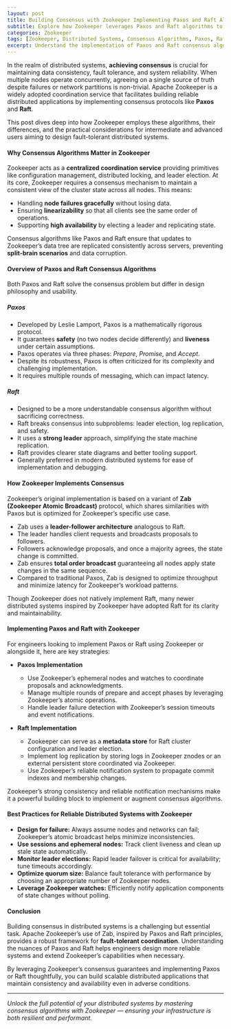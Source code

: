 ```yaml
---
layout: post  
title: Building Consensus with Zookeeper Implementing Paxos and Raft Algorithms for Reliable Distributed Systems  
subtitle: Explore how Zookeeper leverages Paxos and Raft algorithms to achieve fault-tolerant consensus in distributed environments  
categories: Zookeeper  
tags: [Zookeeper, Distributed Systems, Consensus Algorithms, Paxos, Raft, Fault Tolerance, Big Data, Scalability]  
excerpt: Understand the implementation of Paxos and Raft consensus algorithms within Zookeeper to build robust and reliable distributed systems that ensure data consistency and fault tolerance.  
---
```

In the realm of distributed systems, **achieving consensus** is crucial for maintaining data consistency, fault tolerance, and system reliability. When multiple nodes operate concurrently, agreeing on a single source of truth despite failures or network partitions is non-trivial. Apache Zookeeper is a widely adopted coordination service that facilitates building reliable distributed applications by implementing consensus protocols like **Paxos** and **Raft**.

This post dives deep into how Zookeeper employs these algorithms, their differences, and the practical considerations for intermediate and advanced users aiming to design fault-tolerant distributed systems.

#### Why Consensus Algorithms Matter in Zookeeper

Zookeeper acts as a **centralized coordination service** providing primitives like configuration management, distributed locking, and leader election. At its core, Zookeeper requires a consensus mechanism to maintain a consistent view of the cluster state across all nodes. This means:

- Handling **node failures gracefully** without losing data.
- Ensuring **linearizability** so that all clients see the same order of operations.
- Supporting **high availability** by electing a leader and replicating state.

Consensus algorithms like Paxos and Raft ensure that updates to Zookeeper’s data tree are replicated consistently across servers, preventing **split-brain scenarios** and data corruption.

#### Overview of Paxos and Raft Consensus Algorithms

Both Paxos and Raft solve the consensus problem but differ in design philosophy and usability.

##### Paxos

- Developed by Leslie Lamport, Paxos is a mathematically rigorous protocol.
- It guarantees **safety** (no two nodes decide differently) and **liveness** under certain assumptions.
- Paxos operates via three phases: *Prepare*, *Promise*, and *Accept*.
- Despite its robustness, Paxos is often criticized for its complexity and challenging implementation.
- It requires multiple rounds of messaging, which can impact latency.

##### Raft

- Designed to be a more understandable consensus algorithm without sacrificing correctness.
- Raft breaks consensus into subproblems: leader election, log replication, and safety.
- It uses a **strong leader** approach, simplifying the state machine replication.
- Raft provides clearer state diagrams and better tooling support.
- Generally preferred in modern distributed systems for ease of implementation and debugging.

#### How Zookeeper Implements Consensus

Zookeeper’s original implementation is based on a variant of **Zab (Zookeeper Atomic Broadcast)** protocol, which shares similarities with Paxos but is optimized for Zookeeper’s specific use case.

- Zab uses a **leader-follower architecture** analogous to Raft.
- The leader handles client requests and broadcasts proposals to followers.
- Followers acknowledge proposals, and once a majority agrees, the state change is committed.
- Zab ensures **total order broadcast** guaranteeing all nodes apply state changes in the same sequence.
- Compared to traditional Paxos, Zab is designed to optimize throughput and minimize latency for Zookeeper’s workload patterns.

Though Zookeeper does not natively implement Raft, many newer distributed systems inspired by Zookeeper have adopted Raft for its clarity and maintainability.

#### Implementing Paxos and Raft with Zookeeper

For engineers looking to implement Paxos or Raft using Zookeeper or alongside it, here are key strategies:

- **Paxos Implementation**  
  - Use Zookeeper’s ephemeral nodes and watches to coordinate proposals and acknowledgments.  
  - Manage multiple rounds of prepare and accept phases by leveraging Zookeeper’s atomic operations.  
  - Handle leader failure detection with Zookeeper’s session timeouts and event notifications.

- **Raft Implementation**  
  - Zookeeper can serve as a **metadata store** for Raft cluster configuration and leader election.  
  - Implement log replication by storing logs in Zookeeper znodes or an external persistent store coordinated via Zookeeper.  
  - Use Zookeeper’s reliable notification system to propagate commit indexes and membership changes.

Zookeeper’s strong consistency and reliable notification mechanisms make it a powerful building block to implement or augment consensus algorithms.

#### Best Practices for Reliable Distributed Systems with Zookeeper

- **Design for failure:** Always assume nodes and networks can fail; Zookeeper’s atomic broadcast helps minimize inconsistencies.
- **Use sessions and ephemeral nodes:** Track client liveness and clean up stale state automatically.
- **Monitor leader elections:** Rapid leader failover is critical for availability; tune timeouts accordingly.
- **Optimize quorum size:** Balance fault tolerance with performance by choosing an appropriate number of Zookeeper nodes.
- **Leverage Zookeeper watches:** Efficiently notify application components of state changes without polling.

#### Conclusion

Building consensus in distributed systems is a challenging but essential task. Apache Zookeeper’s use of Zab, inspired by Paxos and Raft principles, provides a robust framework for **fault-tolerant coordination**. Understanding the nuances of Paxos and Raft helps engineers design more reliable systems and extend Zookeeper’s capabilities when necessary.

By leveraging Zookeeper’s consensus guarantees and implementing Paxos or Raft thoughtfully, you can build scalable distributed applications that maintain consistency and availability even in adverse conditions.

---

*Unlock the full potential of your distributed systems by mastering consensus algorithms with Zookeeper — ensuring your infrastructure is both resilient and performant.*
